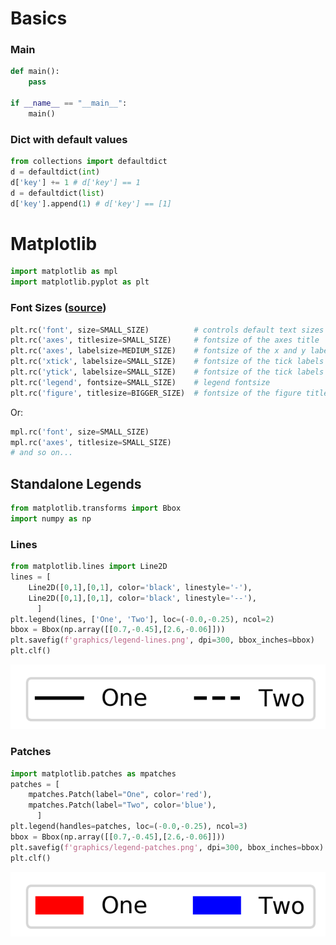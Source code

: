 # Basics

### Main 
```python
def main():
    pass

if __name__ == "__main__":
    main()
```

### Dict with default values
```python
from collections import defaultdict
d = defaultdict(int)
d['key'] += 1 # d['key'] == 1
d = defaultdict(list)
d['key'].append(1) # d['key'] == [1]
```

# Matplotlib

```python
import matplotlib as mpl
import matplotlib.pyplot as plt
```

### Font Sizes ([source](https://stackoverflow.com/a/39566040/2069380))
```python
plt.rc('font', size=SMALL_SIZE)          # controls default text sizes
plt.rc('axes', titlesize=SMALL_SIZE)     # fontsize of the axes title
plt.rc('axes', labelsize=MEDIUM_SIZE)    # fontsize of the x and y labels
plt.rc('xtick', labelsize=SMALL_SIZE)    # fontsize of the tick labels
plt.rc('ytick', labelsize=SMALL_SIZE)    # fontsize of the tick labels
plt.rc('legend', fontsize=SMALL_SIZE)    # legend fontsize
plt.rc('figure', titlesize=BIGGER_SIZE)  # fontsize of the figure title
```
Or:
```python
mpl.rc('font', size=SMALL_SIZE)
mpl.rc('axes', titlesize=SMALL_SIZE)
# and so on...
```

## Standalone Legends 
```python
from matplotlib.transforms import Bbox
import numpy as np
```

### Lines
```python
from matplotlib.lines import Line2D
lines = [ 
	Line2D([0,1],[0,1], color='black', linestyle='-'),
	Line2D([0,1],[0,1], color='black', linestyle='--'),
      ]
plt.legend(lines, ['One', 'Two'], loc=(-0.0,-0.25), ncol=2)
bbox = Bbox(np.array([[0.7,-0.45],[2.6,-0.06]]))
plt.savefig(f'graphics/legend-lines.png', dpi=300, bbox_inches=bbox)
plt.clf()
```
![Lines Legend](graphics/legend-lines.png)

### Patches
```python
import matplotlib.patches as mpatches
patches = [ 
	mpatches.Patch(label="One", color='red'),
	mpatches.Patch(label="Two", color='blue'), 
      ]
plt.legend(handles=patches, loc=(-0.0,-0.25), ncol=3)
bbox = Bbox(np.array([[0.7,-0.45],[2.6,-0.06]]))
plt.savefig(f'graphics/legend-patches.png', dpi=300, bbox_inches=bbox)
plt.clf()
```
![Lines Legend](graphics/legend-patches.png)

